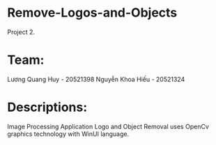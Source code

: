 # Remove-Logos-and-Objects
Project 2.

# Team:
Lương Quang Huy - 20521398
Nguyễn Khoa Hiếu - 20521324

# Descriptions:
Image Processing Application Logo and Object Removal uses OpenCv graphics technology with WinUI language.
